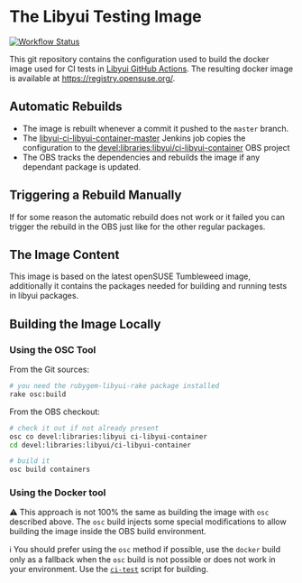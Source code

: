 # The Libyui Testing Image

[![Workflow Status](https://github.com/libyui/libyui/workflows/CI/badge.svg?branch=master)](
https://github.com/libyui/libyui/actions?query=branch%3Amaster)

This git repository contains the configuration used to build the docker
image used for CI tests in [Libyui GitHub Actions](https://github.com/libyui/libyui/actions).
The resulting docker image is available at https://registry.opensuse.org/.

## Automatic Rebuilds

- The image is rebuilt whenever a commit it pushed to the `master` branch.
- The [libyui-ci-libyui-container-master](
  https://ci.opensuse.org/view/libyui/job/libyui-ci-libyui-container-master/)
  Jenkins job copies the configuration to the
  [devel:libraries:libyui/ci-libyui-container](
  https://build.opensuse.org/package/show/devel:libraries:libyui/ci-libyui-container)
  OBS project
- The OBS tracks the dependencies and rebuilds the image if any dependant package
  is updated.

## Triggering a Rebuild Manually

If for some reason the automatic rebuild does not work or it failed you can
trigger the rebuild in the OBS just like for the other regular packages.


## The Image Content

This image is based on the latest openSUSE Tumbleweed image, additionally
it contains the packages needed for building and running tests in libyui packages.

## Building the Image Locally

### Using the OSC Tool

From the Git sources:

```sh
# you need the rubygem-libyui-rake package installed
rake osc:build
```

From the OBS checkout:

```sh
# check it out if not already present
osc co devel:libraries:libyui ci-libyui-container
cd devel:libraries:libyui/ci-libyui-container

# build it
osc build containers
```

### Using the Docker tool

️:warning: This approach is not 100% the same as building the image with `osc` described above.
The `osc` build injects some special modifications to allow building the image inside
the OBS build environment.

:information_source:️ You should prefer using the `osc` method if possible, use the `docker`
build only as a fallback when the `osc` build is not possible or does not work in your environment.
Use the [`ci-test`](ci-test) script for building.

